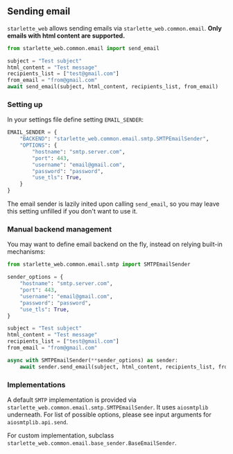 ## Sending email

`starlette_web` allows sending emails via `starlette_web.common.email`.
**Only emails with html content are supported.**


```python
from starlette_web.common.email import send_email

subject = "Test subject"
html_content = "Test message"
recipients_list = ["test@gmail.com"]
from_email = "from@gmail.com"
await send_email(subject, html_content, recipients_list, from_email)
```

### Setting up

In your settings file define setting `EMAIL_SENDER`:

```python
EMAIL_SENDER = {
    "BACKEND": "starlette_web.common.email.smtp.SMTPEmailSender",
    "OPTIONS": {
        "hostname": "smtp.server.com",
        "port": 443,
        "username": "email@gmail.com",
        "password": "password",
        "use_tls": True,
    }
}
```

The email sender is lazily inited upon calling `send_email`, 
so you may leave this setting unfilled if you don't want to use it.

### Manual backend management

You may want to define email backend on the fly, instead on relying built-in mechanisms:

```python
from starlette_web.common.email.smtp import SMTPEmailSender

sender_options = {
    "hostname": "smtp.server.com",
    "port": 443,
    "username": "email@gmail.com",
    "password": "password",
    "use_tls": True,
}

subject = "Test subject"
html_content = "Test message"
recipients_list = ["test@gmail.com"]
from_email = "from@gmail.com"

async with SMTPEmailSender(**sender_options) as sender:
    await sender.send_email(subject, html_content, recipients_list, from_email)
```

### Implementations 

A default `SMTP` implementation is provided via `starlette_web.common.email.smtp.SMTPEmailSender`.
It uses `aiosmtplib` underneath. 
For list of possible options, please see input arguments for `aiosmtplib.api.send`.

For custom implementation, subclass `starlette_web.common.email.base_sender.BaseEmailSender`.
